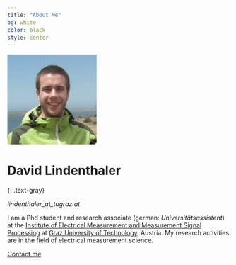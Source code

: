 ```yaml
---
title: "About Me"
bg: white
color: black
style: center
---
```


<img src="img/CIMG2510.png" alt="(c) David Lindenthaler" title="Me, (c) David Lindenthaler" style="width: 40%;" />

# David Lindenthaler
{: .text-gray}

*lindenthaler_at_tugraz.at*

I am a Phd student and research associate (german: *Universitätsassistent*) at the [Institute of Electrical Measurement and Measurement Signal Processing](https://www.tugraz.at/en/institutes/emt/home/) at [Graz University of Technology](https://www.tugraz.at/home/), Austria. 
My research activities are in the field of electrical measurement science.

<span id="forkongithub">
  <a href="mailto:lindenthaler@tugraz.at" class="bg-blue">
    Contact me
  </a>
</span>

